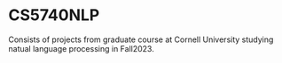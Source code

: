# CS5740NLP
Consists of projects from graduate course at Cornell University studying natual language processing in Fall2023.
